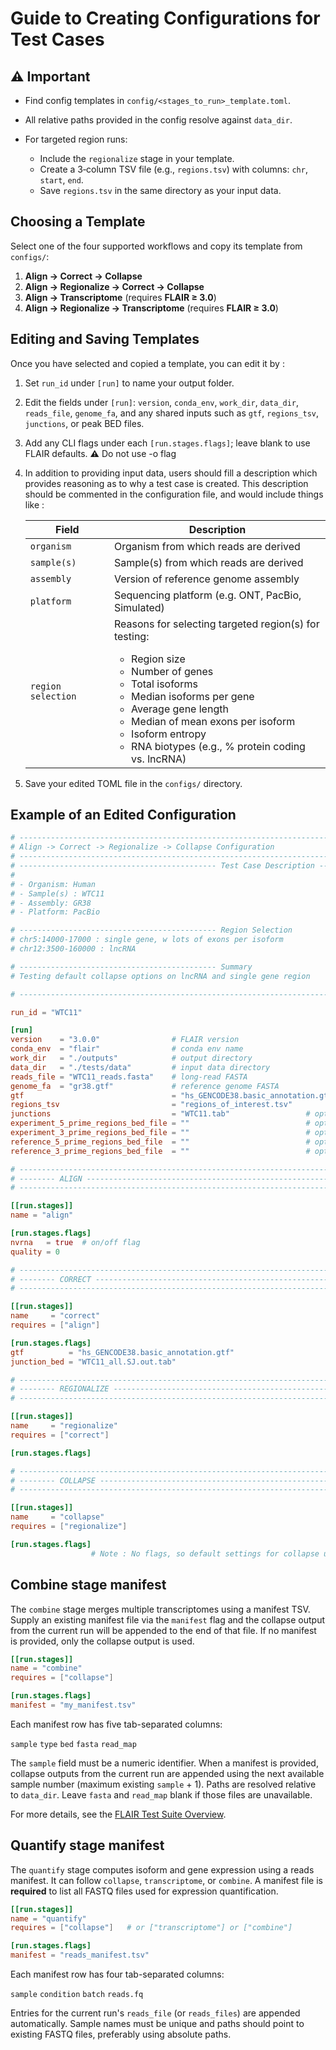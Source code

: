 # Guide to Creating Configurations for Test Cases

## **⚠️** Important

* Find config templates in `config/<stages_to_run>_template.toml`.

* All relative paths provided in the config resolve against `data_dir`.

* For targeted region runs:

  * Include the `regionalize` stage in your template.
  * Create a 3‑column TSV file (e.g., `regions.tsv`) with columns: `chr`, `start`, `end`.
  * Save `regions.tsv` in the same directory as your input data.

## Choosing a Template

Select one of the four supported workflows and copy its template from `configs/`:

1. **Align → Correct → Collapse**
2. **Align → Regionalize → Correct → Collapse**
3. **Align → Transcriptome** (requires **FLAIR ≥ 3.0**)
4. **Align → Regionalize → Transcriptome** (requires **FLAIR ≥ 3.0**)

## Editing and Saving Templates

Once you have selected and copied a template, you can edit it by : 

1. Set `run_id` under `[run]` to name your output folder.
2. Edit the fields under `[run]`: `version`, `conda_env`, `work_dir`, `data_dir`, `reads_file`, `genome_fa`, and any shared inputs such as `gtf`, `regions_tsv`, `junctions`, or peak BED files.
3. Add any CLI flags under each `[run.stages.flags]`; leave blank to use FLAIR defaults.
  **⚠️** Do not use -o flag

4. In addition to providing input data, users should fill a description which provides reasoning as to why a test case is created. This description should be commented in the configuration file, and would include things like : 

    | Field              | Description                                                                                                           |
    |--------------------|-----------------------------------------------------------------------------------------------------------------------|
    | `organism`         | Organism from which reads are derived                                                          |
    | `sample(s)`         | Sample(s) from which reads are derived
    | `assembly`         | Version of reference genome assembly                                                                                  |
    | `platform`         | Sequencing platform (e.g. ONT, PacBio, Simulated)                                                                     |
    | `region selection` | Reasons for selecting targeted region(s) for testing:<br><ul><li>Region size</li><li>Number of genes</li><li>Total isoforms</li><li>Median isoforms per gene</li><li>Average gene length</li><li>Median of mean exons per isoform</li><li>Isoform entropy</li><li>RNA biotypes (e.g., % protein coding vs. lncRNA)</li></ul> |

5. Save your edited TOML file in the `configs/` directory.

## Example of an Edited Configuration

```toml
# ------------------------------------------------------------------------------------------------------------
# Align -> Correct -> Regionalize -> Collapse Configuration
# ------------------------------------------------------------------------------------------------------------
# -------------------------------------------- Test Case Description -----------------------------------------
# 
# - Organism: Human
# - Sample(s) : WTC11
# - Assembly: GR38
# - Platform: PacBio

# -------------------------------------------- Region Selection 
# chr5:14000-17000 : single gene, w lots of exons per isoform
# chr12:3500-160000 : lncRNA

# -------------------------------------------- Summary
# Testing default collapse options on lncRNA and single gene region

# ------------------------------------------------------------------------------------------------------------

run_id = "WTC11"

[run]
version    = "3.0.0"                # FLAIR version
conda_env  = "flair"                # conda env name
work_dir   = "./outputs"            # output directory
data_dir   = "./tests/data"         # input data directory
reads_file = "WTC11_reads.fasta"    # long-read FASTA
genome_fa  = "gr38.gtf"             # reference genome FASTA
gtf                                 = "hs_GENCODE38.basic_annotation.gtf"
regions_tsv                         = "regions_of_interest.tsv"
junctions                           = "WTC11.tab"                 # optional
experiment_5_prime_regions_bed_file = ""                          # optional
experiment_3_prime_regions_bed_file = ""                          # optional
reference_5_prime_regions_bed_file  = ""                          # optional
reference_3_prime_regions_bed_file  = ""                          # optional

# ------------------------------------------------------------------------------------------------------------
# -------- ALIGN ------------------------------------------------------
# ------------------------------------------------------------------------------------------------------------

[[run.stages]]
name = "align"

[run.stages.flags]
nvrna   = true  # on/off flag
quality = 0

# ------------------------------------------------------------------------------------------------------------
# -------- CORRECT ----------------------------------------------------
# ------------------------------------------------------------------------------------------------------------

[[run.stages]]
name     = "correct"
requires = ["align"]

[run.stages.flags]
gtf          = "hs_GENCODE38.basic_annotation.gtf"
junction_bed = "WTC11_all.SJ.out.tab"

# ------------------------------------------------------------------------------------------------------------
# -------- REGIONALIZE ----------------------------------------------------
# ------------------------------------------------------------------------------------------------------------

[[run.stages]]
name     = "regionalize"
requires = ["correct"]

[run.stages.flags]

# ------------------------------------------------------------------------------------------------------------
# -------- COLLAPSE ----------------------------------------------------
# ------------------------------------------------------------------------------------------------------------

[[run.stages]]
name     = "collapse"
requires = ["regionalize"]

[run.stages.flags]
                  # Note : No flags, so default settings for collapse used
```

## Combine stage manifest

The `combine` stage merges multiple transcriptomes using a manifest TSV.
Supply an existing manifest file via the `manifest` flag and the collapse
output from the current run will be appended to the end of that file. If no
manifest is provided, only the collapse output is used.

```toml
[[run.stages]]
name = "combine"
requires = ["collapse"]

[run.stages.flags]
manifest = "my_manifest.tsv"
```

Each manifest row has five tab-separated columns:

``sample`` `type` `bed` `fasta` `read_map`

The `sample` field must be a numeric identifier. When a manifest is
provided, collapse outputs from the current run are appended using the next
available sample number (maximum existing `sample` + 1). Paths are resolved
relative to `data_dir`. Leave `fasta` and `read_map` blank if those files are
unavailable.

For more details, see the [FLAIR Test Suite Overview](./overview.md).

## Quantify stage manifest

The `quantify` stage computes isoform and gene expression using a reads
manifest. It can follow `collapse`, `transcriptome`, or `combine`. A manifest
file is **required** to list all FASTQ files used for expression quantification.

```toml
[[run.stages]]
name = "quantify"
requires = ["collapse"]   # or ["transcriptome"] or ["combine"]

[run.stages.flags]
manifest = "reads_manifest.tsv"
```

Each manifest row has four tab-separated columns:

``sample`` `condition` `batch` `reads.fq`

Entries for the current run's `reads_file` (or `reads_files`) are appended
automatically. Sample names must be unique and paths should point to existing
FASTQ files, preferably using absolute paths.
